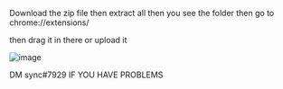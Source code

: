 Download the zip file then extract all then you see the folder then go to 
chrome://extensions/

then drag it in there or upload it





![image](https://user-images.githubusercontent.com/128522838/228012372-65874b68-ea21-4104-b073-871f77bdbad3.png)

DM sync#7929 IF YOU HAVE PROBLEMS
